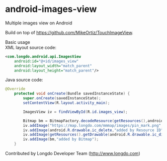 # android-images-view
Multiple images view on Android

Build on top of https://github.com/MikeOrtiz/TouchImageView.

Basic usage<br/>
XML layout source code:
````xml
<com.longdo.android.api.ImagesView
    android:id="@+id/images_view"
    android:layout_width="match_parent"
    android:layout_height="match_parent"/>
````

Java source code:
````java
@Override
    protected void onCreate(Bundle savedInstanceState) {
        super.onCreate(savedInstanceState);
        setContentView(R.layout.activity_main);

        ImagesView iv = findViewById(R.id.images_view);

        Bitmap bm = BitmapFactory.decodeResource(getResources(),android.R.drawable.ic_lock_silent_mode);
        iv.addImage("https://map.longdo.com/mmmap/images/pin_mark.png","added by URL");
        iv.addImage(android.R.drawable.ic_delete,"added by Resource ID");
        iv.addImage(getResources().getDrawable(android.R.drawable.ic_dialog_alert),"added by Drawable");
        iv.addImage(bm,"added by Bitmap");
    }
````

Contributed by Longdo Developer Team (http://www.longdo.com)